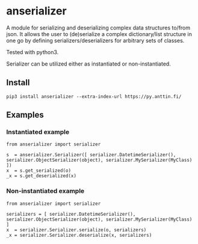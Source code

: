 # anserializer

A module for serializing and deserializing complex data structures to/from json. It allows the user to (de)serialize a complex dictionary/list structure in one go by defining serializers/deserializers for arbitrary sets of classes.

Tested with python3.

Serializer can be utilized either as instantiated or non-instantiated.

## Install

`pip3 install anserializer --extra-index-url https://py.anttin.fi/`


## Examples

### Instantiated example
```
from anserializer import serializer

s  = anserializer.Serializer([ serializer.DatetimeSerializer(), serializer.ObjectSerializer(object), serializer.MySerializer(MyClass) ])
x  = s.get_serialized(o)
_x = s.get_deserialized(x)
```

### Non-instantiated example
```
from anserializer import serializer

serializers = [ serializer.DatetimeSerializer(), serializer.ObjectSerializer(object), serializer.MySerializer(MyClass) ]
x  = serializer.Serializer.serialize(o, serializers)
_x = serializer.Serializer.deserialize(x, serializers)
```
